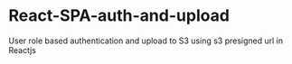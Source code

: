 # React-SPA-auth-and-upload
User role based authentication and upload to S3 using s3 presigned url in Reactjs
